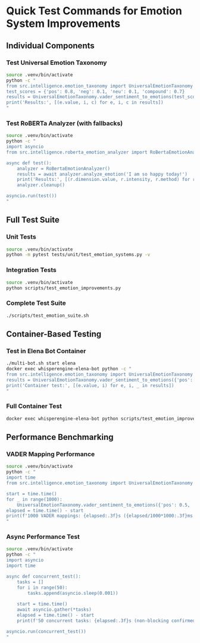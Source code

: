 # Quick Test Commands for Emotion System Improvements

## Individual Components

### Test Universal Emotion Taxonomy
```bash
source .venv/bin/activate
python -c "
from src.intelligence.emotion_taxonomy import UniversalEmotionTaxonomy
test_scores = {'pos': 0.8, 'neg': 0.1, 'neu': 0.1, 'compound': 0.7}
results = UniversalEmotionTaxonomy.vader_sentiment_to_emotions(test_scores)
print('Results:', [(e.value, i, c) for e, i, c in results])
"
```

### Test RoBERTa Analyzer (with fallbacks)
```bash
source .venv/bin/activate
python -c "
import asyncio
from src.intelligence.roberta_emotion_analyzer import RoBertaEmotionAnalyzer

async def test():
    analyzer = RoBertaEmotionAnalyzer()
    results = await analyzer.analyze_emotion('I am so happy today!')
    print('Results:', [(r.dimension.value, r.intensity, r.method) for r in results])
    analyzer.cleanup()

asyncio.run(test())
"
```

## Full Test Suite

### Unit Tests
```bash
source .venv/bin/activate
python -m pytest tests/unit/test_emotion_systems.py -v
```

### Integration Tests  
```bash
source .venv/bin/activate
python scripts/test_emotion_improvements.py
```

### Complete Test Suite
```bash
./scripts/test_emotion_suite.sh
```

## Container-Based Testing

### Test in Elena Bot Container
```bash
./multi-bot.sh start elena
docker exec whisperengine-elena-bot python -c "
from src.intelligence.emotion_taxonomy import UniversalEmotionTaxonomy
results = UniversalEmotionTaxonomy.vader_sentiment_to_emotions({'pos': 0.8, 'neg': 0.1, 'neu': 0.1, 'compound': 0.7})
print('Container test:', [(e.value, i) for e, i, _ in results])
"
```

### Full Container Test
```bash
docker exec whisperengine-elena-bot python scripts/test_emotion_improvements.py
```

## Performance Benchmarking

### VADER Mapping Performance
```bash
source .venv/bin/activate
python -c "
import time
from src.intelligence.emotion_taxonomy import UniversalEmotionTaxonomy

start = time.time()
for _ in range(1000):
    UniversalEmotionTaxonomy.vader_sentiment_to_emotions({'pos': 0.5, 'neg': 0.3, 'neu': 0.2, 'compound': 0.2})
elapsed = time.time() - start
print(f'1000 VADER mappings: {elapsed:.3f}s ({elapsed/1000*1000:.3f}ms avg)')
"
```

### Async Performance Test
```bash
source .venv/bin/activate
python -c "
import asyncio
import time

async def concurrent_test():
    tasks = []
    for i in range(50):
        tasks.append(asyncio.sleep(0.001))
    
    start = time.time()
    await asyncio.gather(*tasks)
    elapsed = time.time() - start
    print(f'50 concurrent tasks: {elapsed:.3f}s (non-blocking confirmed)')

asyncio.run(concurrent_test())
"
```